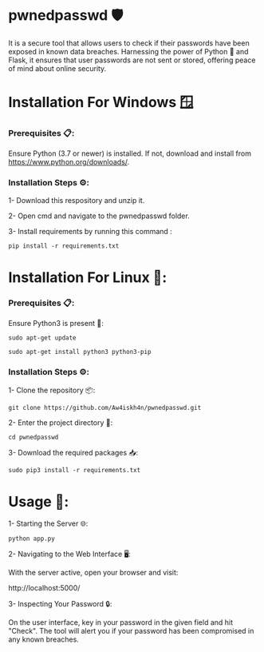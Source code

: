 # pwnedpasswd 🛡️

It is a secure tool that allows users to check if their passwords have been exposed in known data breaches. Harnessing the power of Python 🐍 and Flask, it ensures that user passwords are not sent or stored, offering peace of mind about online security.


# Installation For Windows 🪟


### Prerequisites 📋:

Ensure Python (3.7 or newer) is installed. If not, download and install from https://www.python.org/downloads/.

### Installation Steps ⚙️:

1- Download this respository and unzip it.

2- Open cmd and navigate to the pwnedpasswd folder.

3- Install requirements by running this command :

    pip install -r requirements.txt
    

# Installation For Linux 🐧:

### Prerequisites 📋:

Ensure Python3 is present 🐍:

    sudo apt-get update

    sudo apt-get install python3 python3-pip

### Installation Steps ⚙️:

1- Clone the repository 📦:

    git clone https://github.com/Aw4iskh4n/pwnedpasswd.git

2- Enter the project directory 📁:

    cd pwnedpasswd

3- Download the required packages 📥:

    sudo pip3 install -r requirements.txt


# Usage 🚀:

1- Starting the Server 🌐:

    python app.py

2- Navigating to the Web Interface 🖥️:

With the server active, open your browser and visit:

   http://localhost:5000/

3- Inspecting Your Password 🔒:

On the user interface, key in your password in the given field and hit "Check".
The tool will alert you if your password has been compromised in any known breaches.

